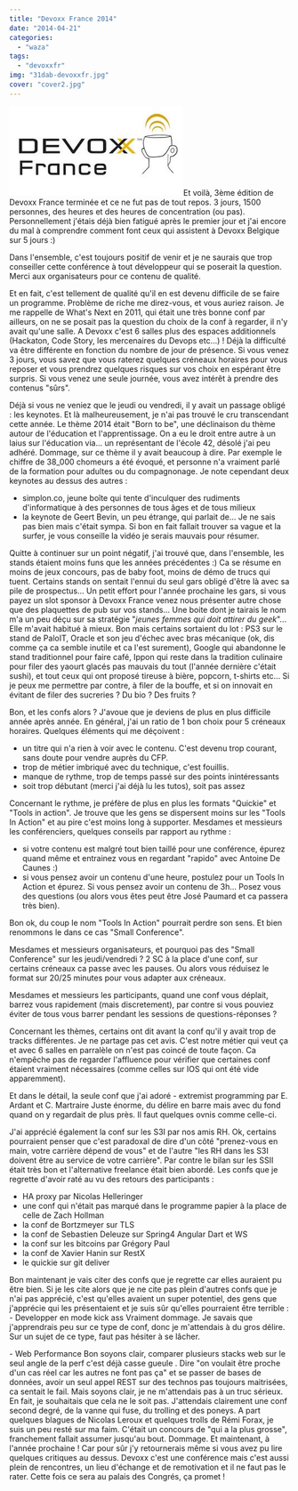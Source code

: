 ```yaml
---
title: "Devoxx France 2014"
date: "2014-04-21"
categories: 
  - "waza"
tags: 
  - "devoxxfr"
img: "31dab-devoxxfr.jpg"
cover: "cover2.jpg"
---
```


[![devoxxfr](/images/31dab-devoxxfr.jpg)](http://eventuallycoding.com/wp-content/uploads/2014/04/31dab-devoxxfr.jpg)Et voilà, 3ème édition de Devoxx France terminée et ce ne fut pas de tout repos. 3 jours, 1500 personnes, des heures et des heures de concentration (ou pas). Personnellement j'étais déjà bien fatigué après le premier jour et j'ai encore du mal à comprendre comment font ceux qui assistent à Devoxx Belgique sur 5 jours :)

Dans l'ensemble, c'est toujours positif de venir et je ne saurais que trop conseiller cette conférence à tout développeur qui se poserait la question. Merci aux organisateurs pour ce contenu de qualité.

Et en fait, c'est tellement de qualité qu'il en est devenu difficile de se faire un programme. Problème de riche me direz-vous, et vous auriez raison. Je me rappelle de What's Next en 2011, qui était une très bonne conf par ailleurs, on ne se posait pas la question du choix de la conf à regarder, il n'y avait qu'une salle. A Devoxx c'est 6 salles plus des espaces additionnels (Hackaton, Code Story, les mercenaires du Devops etc...) ! Déjà la difficulté va être différente en fonction du nombre de jour de présence. Si vous venez 3 jours, vous savez que vous raterez quelques créneaux horaires pour vous reposer et vous prendrez quelques risques sur vos choix en espérant être surpris. Si vous venez une seule journée, vous avez intérêt à prendre des contenus "sûrs".

Déjà si vous ne veniez que le jeudi ou vendredi, il y avait un passage obligé : les keynotes. Et là malheureusement, je n'ai pas trouvé le cru transcendant cette année. Le thème 2014 était "Born to be", une déclinaison du thème autour de l'éducation et l'apprentissage. On a eu le droit entre autre à un laius sur l'éducation via... un représentant de l'école 42, désolé j'ai peu adhéré. Dommage, sur ce thème il y avait beaucoup à dire. Par exemple le chiffre de 38\_000 chomeurs a été évoqué, et personne n'a vraiment parlé de la formation pour adultes ou du compagnonage. Je note cependant deux keynotes au dessus des autres :

- simplon.co, jeune boîte qui tente d'inculquer des rudiments d'informatique à des personnes de tous âges et de tous milieux
- la keynote de Geert Bevin, un peu étrange, qui parlait de... Je ne sais pas bien mais c'était sympa. Si bon en fait fallait trouver sa vague et la surfer, je vous conseille la vidéo je serais mauvais pour résumer.

Quitte à continuer sur un point négatif, j'ai trouvé que, dans l'ensemble, les stands étaient moins funs que les années précédentes :) Ca se résume en moins de jeux concours, pas de baby foot, moins de démo de trucs qui tuent. Certains stands on sentait l'ennui du seul gars obligé d'être là avec sa pile de prospectus... Un petit effort pour l'année prochaine les gars, si vous payez un slot sponsor à Devoxx France venez nous présenter autre chose que des plaquettes de pub sur vos stands... Une boite dont je tairais le nom m'a un peu déçu sur sa stratégie "_jeunes femmes qui doit attirer du geek_"... Elle m'avait habitué à mieux. Bon mais certains sortaient du lot : PS3 sur le stand de PaloIT, Oracle et son jeu d'échec avec bras mécanique (ok, dis comme ça ca semble inutile et ca l'est surement), Google qui abandonne le stand traditionnel pour faire café, Ippon qui reste dans la tradition culinaire pour filer des yaourt glacés pas mauvais du tout (l'année dernière c'était sushi), et tout ceux qui ont proposé tireuse à bière, popcorn, t-shirts etc... Si je peux me permettre par contre, à filer de la bouffe, et si on innovait en évitant de filer des sucreries ? Du bio ? Des fruits ?

Bon, et les confs alors ? J'avoue que je deviens de plus en plus difficile année après année. En général, j'ai un ratio de 1 bon choix pour 5 créneaux horaires. Quelques éléments qui me déçoivent :

- un titre qui n'a rien à voir avec le contenu. C'est devenu trop courant, sans doute pour vendre auprès du CFP.
- trop de métier imbriqué avec du technique, c'est fouillis.
- manque de rythme, trop de temps passé sur des points inintéressants
- soit trop débutant (merci j'ai déjà lu les tutos), soit pas assez

Concernant le rythme, je préfère de plus en plus les formats "Quickie" et "Tools in action". Je trouve que les gens se dispersent moins sur les "Tools In Action" et au pire c'est moins long à supporter. Mesdames et messieurs les conférenciers, quelques conseils par rapport au rythme :

- si votre contenu est malgré tout bien taillé pour une conférence, épurez quand même et entrainez vous en regardant "rapido" avec Antoine De Caunes :)
- si vous pensez avoir un contenu d'une heure, postulez pour un Tools In Action et épurez. Si vous pensez avoir un contenu de 3h... Posez vous des questions (ou alors vous êtes peut être José Paumard et ca passera très bien).

Bon ok, du coup le nom "Tools In Action" pourrait perdre son sens. Et bien renommons le dans ce cas "Small Conference".

Mesdames et messieurs organisateurs, et pourquoi pas des "Small Conference" sur les jeudi/vendredi ? 2 SC à la place d'une conf, sur certains créneaux ca passe avec les pauses. Ou alors vous réduisez le format sur 20/25 minutes pour vous adapter aux créneaux.

Mesdames et messieurs les participants, quand une conf vous déplait, barrez vous rapidement (mais discretement), par contre si vous pouviez éviter de tous vous barrer pendant les sessions de questions-réponses ?

Concernant les thèmes, certains ont dit avant la conf qu'il y avait trop de tracks différentes. Je ne partage pas cet avis. C'est notre métier qui veut ça et avec 6 salles en parralèle on n'est pas coincé de toute façon. Ca n'empêche pas de regarder l'affluence pour vérifier que certaines conf étaient vraiment nécessaires (comme celles sur IOS qui ont été vide apparemment).

Et dans le détail, la seule conf que j'ai adoré - extremist programming par E. Ardant et C. Martraire Juste énorme, du délire en barre mais avec du fond quand on y regardait de plus près. Il faut quelques ovnis comme celle-ci.

J'ai apprécié également la conf sur les S3I par nos amis RH. Ok, certains pourraient penser que c'est paradoxal de dire d'un côté "prenez-vous en main, votre carrière dépend de vous" et de l'autre "les RH dans les S3I doivent être au service de votre carrière". Par contre le bilan sur les SSII était très bon et l'alternative freelance était bien abordé. Les confs que je regrette d'avoir raté au vu des retours des participants :

- HA proxy par Nicolas Helleringer
- une conf qui n'était pas marqué dans le programme papier à la place de celle de Zach Hollman
- la conf de Bortzmeyer sur TLS
- la conf de Sebastien Deleuze sur Spring4 Angular Dart et WS
- la conf sur les bitcoins par Grégory Paul
- la conf de Xavier Hanin sur RestX
- le quickie sur git deliver

Bon maintenant je vais citer des confs que je regrette car elles auraient pu être bien. Si je les cite alors que je ne cite pas plein d'autres confs que je n'ai pas apprécié, c'est qu'elles avaient un super potentiel, des gens que j'apprécie qui les présentaient et je suis sûr qu'elles pourraient être terrible : - Developper en mode kick ass Vraiment dommage. Je savais que j'apprendrais peu sur ce type de conf, donc je m'attendais à du gros délire. Sur un sujet de ce type, faut pas hésiter à se lâcher.

\- Web Performance Bon soyons clair, comparer plusieurs stacks web sur le seul angle de la perf c'est déjà casse gueule . Dire "on voulait être proche d'un cas réel car les autres ne font pas ça" et se passer de bases de données, avoir un seul appel REST sur des technos pas toujours maitrisées, ca sentait le fail. Mais soyons clair, je ne m'attendais pas à un truc sérieux. En fait, je souhaitais que cela ne le soit pas. J'attendais clairement une conf second degré, de la vanne qui fuse, du trolling et des poneys. A part quelques blagues de Nicolas Leroux et quelques trolls de Rémi Forax, je suis un peu resté sur ma faim. C'était un concours de "qui a la plus grosse", franchement fallait assumer jusqu'au bout. Dommage. Et maintenant, à l'année prochaine ! Car pour sûr j'y retournerais même si vous avez pu lire quelques critiques au dessus. Devoxx c'est une conférence mais c'est aussi plein de rencontres, un lieu d'échange et de remotivation et il ne faut pas le rater. Cette fois ce sera au palais des Congrés, ça promet !
